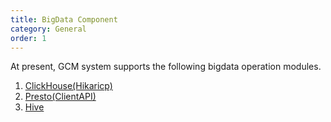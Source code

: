 ```yaml
---
title: BigData Component
category: General
order: 1
---
```


At present, GCM system supports the following bigdata operation modules.

1. [ClickHouse(Hikaricp)](/bigdata/clickhouse/)
2. [Presto(ClientAPI)](/bigdata/presto/client/)
3. [Hive](/bigdata/hive/)
